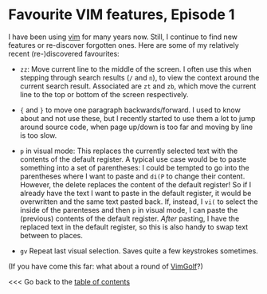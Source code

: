 # Favourite VIM features, Episode 1

I have been using [vim](https://www.vim.org/) for many years now.
Still, I continue to find new features or re-discover forgotten ones.
Here are some of my relatively recent (re-)discovered favourites:

* ``zz``: Move current line to the middle of the screen. 
I often use this when stepping through search results (``/`` and ``n``), 
to view the context around the current search result.
Associated are ``zt`` and ``zb``, which move the current line to the 
top or bottom of the screen respectively.

* ``{`` and ``}`` to move one paragraph backwards/forward.
I used to know about and not use these, but I recently started to use
them a lot to jump around source code, when page up/down is too far
and moving by line is too slow.

* ``p`` in visual mode: This replaces the currently selected text with 
the contents of the default register.
A typical use case would be to paste something into a set of parentheses:
I could be tempted to go into the parentheses where I want to paste and
``di(P`` to change their content.
However, the delete replaces the content of the default register! 
So if I already have the text I want to paste in the
default register, it would be overwritten and the same text pasted back.
If, instead, I ``vi(`` to select the inside of the parenteses and then ``p``
in visual mode, I can paste the (previous) contents of the default register.
*After* pasting, I have the replaced text in the default register, so this
is also handy to swap text between to places.

* ``gv`` Repeat last visual selection. Saves quite a few keystrokes sometimes.

(If you have come this far: what about a round of [VimGolf](http://www.vimgolf.com/)?)


<<< Go back to the [table of contents](../README.md)